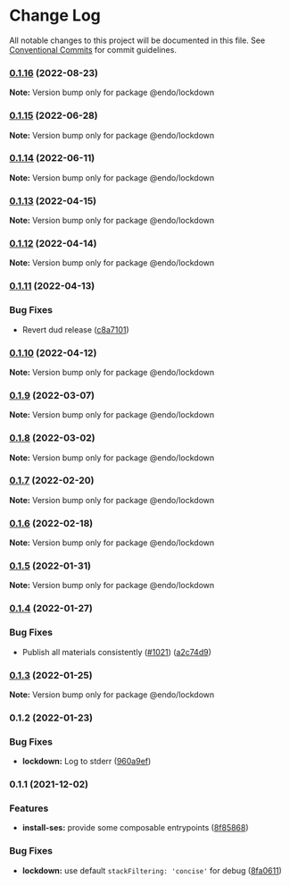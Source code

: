 # Change Log

All notable changes to this project will be documented in this file.
See [Conventional Commits](https://conventionalcommits.org) for commit guidelines.

### [0.1.16](https://github.com/endojs/endo/compare/@endo/lockdown@0.1.15...@endo/lockdown@0.1.16) (2022-08-23)

**Note:** Version bump only for package @endo/lockdown





### [0.1.15](https://github.com/endojs/endo/compare/@endo/lockdown@0.1.14...@endo/lockdown@0.1.15) (2022-06-28)

**Note:** Version bump only for package @endo/lockdown





### [0.1.14](https://github.com/endojs/endo/compare/@endo/lockdown@0.1.13...@endo/lockdown@0.1.14) (2022-06-11)

**Note:** Version bump only for package @endo/lockdown





### [0.1.13](https://github.com/endojs/endo/compare/@endo/lockdown@0.1.12...@endo/lockdown@0.1.13) (2022-04-15)

**Note:** Version bump only for package @endo/lockdown





### [0.1.12](https://github.com/endojs/endo/compare/@endo/lockdown@0.1.11...@endo/lockdown@0.1.12) (2022-04-14)

**Note:** Version bump only for package @endo/lockdown





### [0.1.11](https://github.com/endojs/endo/compare/@endo/lockdown@0.1.10...@endo/lockdown@0.1.11) (2022-04-13)


### Bug Fixes

* Revert dud release ([c8a7101](https://github.com/endojs/endo/commit/c8a71017d8d7af10a97909c9da9c5c7e59aed939))



### [0.1.10](https://github.com/endojs/endo/compare/@endo/lockdown@0.1.9...@endo/lockdown@0.1.10) (2022-04-12)

**Note:** Version bump only for package @endo/lockdown





### [0.1.9](https://github.com/endojs/endo/compare/@endo/lockdown@0.1.8...@endo/lockdown@0.1.9) (2022-03-07)

**Note:** Version bump only for package @endo/lockdown





### [0.1.8](https://github.com/endojs/endo/compare/@endo/lockdown@0.1.7...@endo/lockdown@0.1.8) (2022-03-02)

**Note:** Version bump only for package @endo/lockdown





### [0.1.7](https://github.com/endojs/endo/compare/@endo/lockdown@0.1.6...@endo/lockdown@0.1.7) (2022-02-20)

**Note:** Version bump only for package @endo/lockdown





### [0.1.6](https://github.com/endojs/endo/compare/@endo/lockdown@0.1.5...@endo/lockdown@0.1.6) (2022-02-18)

**Note:** Version bump only for package @endo/lockdown





### [0.1.5](https://github.com/endojs/endo/compare/@endo/lockdown@0.1.4...@endo/lockdown@0.1.5) (2022-01-31)

**Note:** Version bump only for package @endo/lockdown





### [0.1.4](https://github.com/endojs/endo/compare/@endo/lockdown@0.1.3...@endo/lockdown@0.1.4) (2022-01-27)


### Bug Fixes

* Publish all materials consistently ([#1021](https://github.com/endojs/endo/issues/1021)) ([a2c74d9](https://github.com/endojs/endo/commit/a2c74d9de68a325761d62e1b2187a117ef884571))



### [0.1.3](https://github.com/endojs/endo/compare/@endo/lockdown@0.1.2...@endo/lockdown@0.1.3) (2022-01-25)

**Note:** Version bump only for package @endo/lockdown





### 0.1.2 (2022-01-23)


### Bug Fixes

* **lockdown:** Log to stderr ([960a9ef](https://github.com/endojs/endo/commit/960a9ef79e8e36dd564d01016441119156f2ad08))



### 0.1.1 (2021-12-02)


### Features

* **install-ses:** provide some composable entrypoints ([8f85868](https://github.com/Agoric/agoric-sdk/commit/8f8586872febaa12857d0833bd19d71dc9aa8134))


### Bug Fixes

* **lockdown:** use default `stackFiltering: 'concise'` for debug ([8fa0611](https://github.com/Agoric/agoric-sdk/commit/8fa0611b474d2770fbbae6d0831c47d97fe68c0b))
